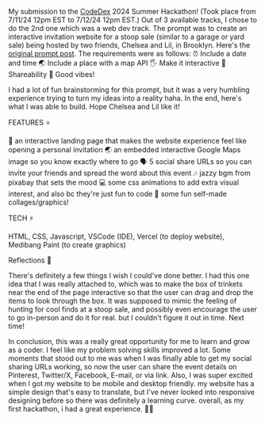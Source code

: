 My submission to the [CodeDex](https://codedex.io/) 2024 Summer Hackathon! 
(Took place from 7/11/24 12pm EST to 7/12/24 12pm EST.)
Out of 3 available tracks, I chose to do the 2nd one which was a web dev track.
The prompt was to create an interactive invitation website for a stoop sale (similar to a garage or yard sale) being hosted by two friends, Chelsea and Lil, in Brooklyn. Here's the [original prompt post](https://www.instagram.com/reel/C9LOM5NuACA/?utm_source=ig_web_copy_link&igsh=MzRlODBiNWFlZA==). The requirements were as follows:
⏰ Include a date and time
🌏 Include a place with a map API
🖐 Make it interactive
🔗 Shareability
🌷 Good vibes!



I had a lot of fun brainstorming for this prompt, but it was a very humbling experience trying to turn my ideas into a reality haha. In the end, here's what I was able to build. Hope Chelsea and Lil like it!



FEATURES ⭐

💌 an interactive landing page that makes the website experience feel like opening a personal invitation
🌏 an embedded interactive Google Maps image so you know exactly where to go
🗣 5 social share URLs so you can invite your friends and spread the word about this event
🎶 jazzy bgm from pixabay that sets the mood
💻 some css animations to add extra visual interest, and also bc they're just fun to code
🎨 some fun self-made collages/graphics!



TECH ⚡

HTML, CSS, Javascript, VSCode (IDE), Vercel (to deploy website), Medibang Paint (to create graphics)



Reflections 💭

There's definitely a few things I wish I could've done better. I had this one idea that I was really attached to, which was to make the box of trinkets near the end of the page interactive so that the user can drag and drop the items to look through the box. It was supposed to mimic the feeling of hunting for cool finds at a stoop sale, and possibly even encourage the user to go in-person and do it for real. but I couldn't figure it out in time. Next time!

In conclusion, this was a really great opportunity for me to learn and grow as a coder. I feel like my problem solving skills improved a lot. Some moments that stood out to me was when I was finally able to get my social sharing URLs working, so now the user can share the event details on Pinterest, Twitter/X, Facebook, E-mail, or via link. Also, I was super excited when I got my website to be mobile and desktop friendly. my website has a simple design that's easy to translate, but I've never looked into responsive designing before so there was definitely a learning curve. overall, as my first hackathon, i had a great experience. 🐸🍊
